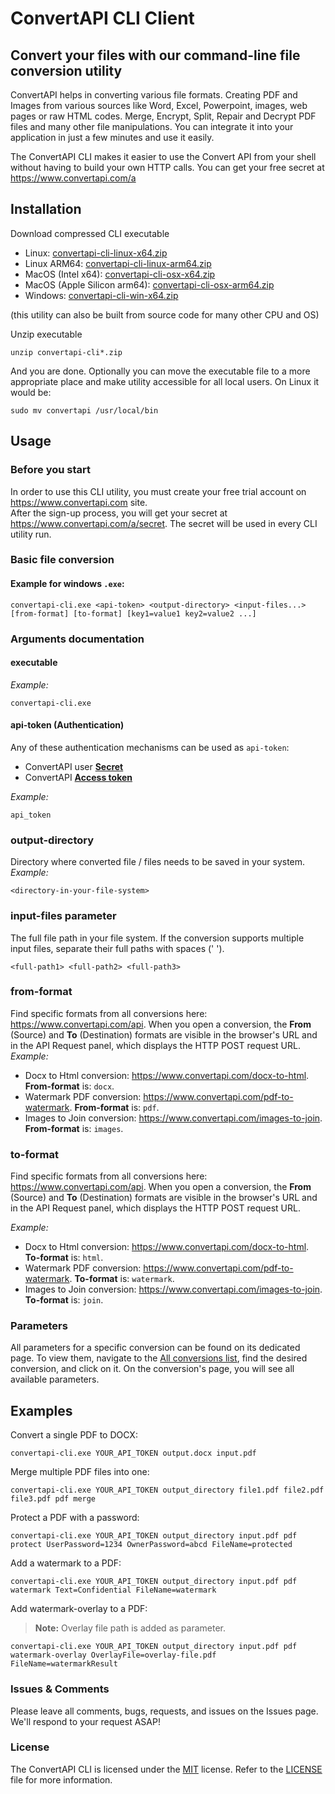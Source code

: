 # ConvertAPI CLI Client

## Convert your files with our command-line file conversion utility

ConvertAPI helps in converting various file formats. Creating PDF and Images from various sources like Word, Excel, Powerpoint, images, web pages or raw HTML codes. Merge, Encrypt, Split, Repair and Decrypt PDF files and many other file manipulations. You can integrate it into your application in just a few minutes and use it easily.

The ConvertAPI CLI makes it easier to use the Convert API from your shell without having to build your own HTTP calls.
You can get your free secret at https://www.convertapi.com/a

## Installation

Download compressed CLI executable

* Linux: [convertapi-cli-linux-x64.zip](https://github.com/ConvertAPI/convertapi-cli/releases/latest/download/convertapi-cli-linux-x64.zip)
* Linux ARM64: [convertapi-cli-linux-arm64.zip](https://github.com/ConvertAPI/convertapi-cli/releases/latest/download/convertapi-cli-linux-arm64.zip)
* MacOS (Intel x64): [convertapi-cli-osx-x64.zip](https://github.com/ConvertAPI/convertapi-cli/releases/latest/download/convertapi-cli-osx-x64.zip)
* MacOS (Apple Silicon arm64): [convertapi-cli-osx-arm64.zip](https://github.com/ConvertAPI/convertapi-cli/releases/latest/download/convertapi-cli-osx-arm64.zip)
* Windows: [convertapi-cli-win-x64.zip](https://github.com/ConvertAPI/convertapi-cli/releases/latest/download/convertapi-cli-win-x64.zip)

(this utility can also be built from source code for many other CPU and OS)

Unzip executable

```shell
unzip convertapi-cli*.zip
```

And you are done.
Optionally you can move the executable file to a more appropriate place and make utility accessible for all local users. On Linux it would be:

```shell
sudo mv convertapi /usr/local/bin
```

## Usage

### Before you start

In order to use this CLI utility, you must create your free trial account on https://www.convertapi.com site.  
After the sign-up process, you will get your secret at https://www.convertapi.com/a/secret.
The secret will be used in every CLI utility run.

### Basic file conversion

#### Example for windows `.exe`:
```shell
convertapi-cli.exe <api-token> <output-directory> <input-files...> [from-format] [to-format] [key1=value1 key2=value2 ...]
```

### Arguments documentation

#### executable
_Example:_

```shell
convertapi-cli.exe
```

#### api-token (Authentication)
Any of these authentication mechanisms can be used as `api-token`:
- ConvertAPI user **[Secret](https://www.convertapi.com/a/secret)**
- ConvertAPI **[Access token](https://www.convertapi.com/a/access-tokens)**

_Example:_

```shell
api_token
```

### output-directory
Directory where converted file / files needs to be saved in your system.
_Example:_

```shell
<directory-in-your-file-system>
```

### input-files parameter
The full file path in your file system. If the conversion supports multiple input files, separate their full paths with spaces (' ').
```shell
<full-path1> <full-path2> <full-path3>
```


### from-format
Find specific formats from all conversions here: https://www.convertapi.com/api. When you open a conversion, the **From** (Source) and **To** (Destination) formats are visible in the browser's URL and in the API Request panel, which displays the HTTP POST request URL.
_Example:_
- Docx to Html conversion: https://www.convertapi.com/docx-to-html. **From-format** is: `docx`.
- Watermark PDF conversion: https://www.convertapi.com/pdf-to-watermark. **From-format** is: `pdf`.
- Images to Join conversion: https://www.convertapi.com/images-to-join. **From-format** is: `images`.

### to-format
Find specific formats from all conversions here: https://www.convertapi.com/api. When you open a conversion, the **From** (Source) and **To** (Destination) formats are visible in the browser's URL and in the API Request panel, which displays the HTTP POST request URL.

_Example:_
- Docx to Html conversion: https://www.convertapi.com/docx-to-html. **To-format** is: `html`.
- Watermark PDF conversion: https://www.convertapi.com/pdf-to-watermark. **To-format** is: `watermark`.
- Images to Join conversion: https://www.convertapi.com/images-to-join. **To-format** is: `join`.

### Parameters
All parameters for a specific conversion can be found on its dedicated page. To view them, navigate to the [All conversions list](https://www.convertapi.com/api), find the desired conversion, and click on it. On the conversion's page, you will see all available parameters.


## Examples

Convert a single PDF to DOCX:
```shell
convertapi-cli.exe YOUR_API_TOKEN output.docx input.pdf
```

Merge multiple PDF files into one:
```shell
convertapi-cli.exe YOUR_API_TOKEN output_directory file1.pdf file2.pdf file3.pdf pdf merge
```

Protect a PDF with a password:
```shell
convertapi-cli.exe YOUR_API_TOKEN output_directory input.pdf pdf protect UserPassword=1234 OwnerPassword=abcd FileName=protected
```

Add a watermark to a PDF:
```shell
convertapi-cli.exe YOUR_API_TOKEN output_directory input.pdf pdf watermark Text=Confidential FileName=watermark
```

Add watermark-overlay to a PDF:
> **Note:** Overlay file path is added as parameter.
```shell
convertapi-cli.exe YOUR_API_TOKEN output_directory input.pdf pdf watermark-overlay OverlayFile=overlay-file.pdf FileName=watermarkResult
```


### Issues &amp; Comments
Please leave all comments, bugs, requests, and issues on the Issues page. We'll respond to your request ASAP!

### License
The ConvertAPI CLI is licensed under the [MIT](https://opensource.org/license/mit "Read more about the MIT license form") license.
Refer to the [LICENSE](https://raw.githubusercontent.com/ConvertAPI/convertapi-cli/master/LICENSE.txt) file for more information.
